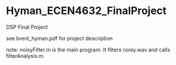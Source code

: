 # Hyman_ECEN4632_FinalProject
DSP Final Project

see brent_hyman.pdf for project description

note: noisyFilter.m is the main program. It filters noisy.wav and calls filterAnalysis.m.
